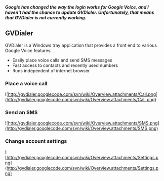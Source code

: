 _**Google has changed the way the login works for Google Voice, and I haven't had the chance to update GVDialer.  Unfortunately, that means that GVDialer is not currently working.**_

## GVDialer ##
GVDialer is a Windows tray application that provides a front end to various Google Voice features.

  * Easily place voice calls and send SMS messages
  * Fast access to contacts and recently used numbers
  * Runs independent of internet browser

### Place a voice call ###
![http://gvdialer.googlecode.com/svn/wiki/Overview.attachments/Call.png](http://gvdialer.googlecode.com/svn/wiki/Overview.attachments/Call.png)

### Send an SMS ###
![http://gvdialer.googlecode.com/svn/wiki/Overview.attachments/SMS.png](http://gvdialer.googlecode.com/svn/wiki/Overview.attachments/SMS.png)

### Change account settings ###
![http://gvdialer.googlecode.com/svn/wiki/Overview.attachments/Settings.png](http://gvdialer.googlecode.com/svn/wiki/Overview.attachments/Settings.png)